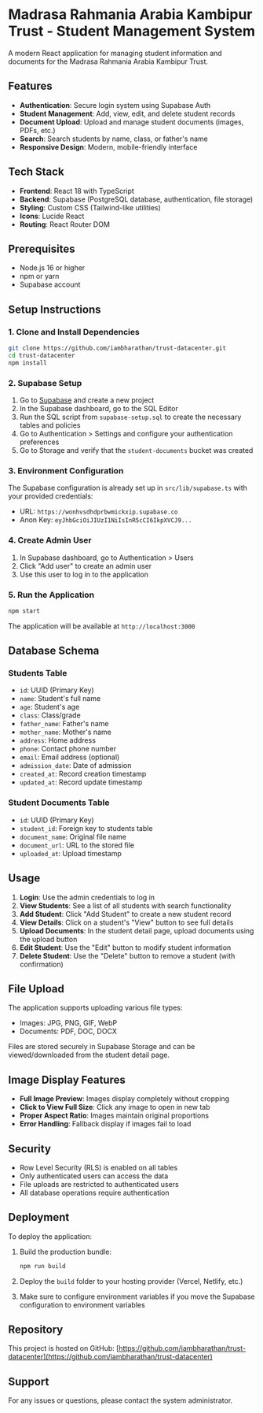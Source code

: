 # Madrasa Rahmania Arabia Kambipur Trust - Student Management System

A modern React application for managing student information and documents for the Madrasa Rahmania Arabia Kambipur Trust.

## Features

- **Authentication**: Secure login system using Supabase Auth
- **Student Management**: Add, view, edit, and delete student records
- **Document Upload**: Upload and manage student documents (images, PDFs, etc.)
- **Search**: Search students by name, class, or father's name
- **Responsive Design**: Modern, mobile-friendly interface

## Tech Stack

- **Frontend**: React 18 with TypeScript
- **Backend**: Supabase (PostgreSQL database, authentication, file storage)
- **Styling**: Custom CSS (Tailwind-like utilities)
- **Icons**: Lucide React
- **Routing**: React Router DOM

## Prerequisites

- Node.js 16 or higher
- npm or yarn
- Supabase account

## Setup Instructions

### 1. Clone and Install Dependencies

```bash
git clone https://github.com/iambharathan/trust-datacenter.git
cd trust-datacenter
npm install
```

### 2. Supabase Setup

1. Go to [Supabase](https://supabase.com) and create a new project
2. In the Supabase dashboard, go to the SQL Editor
3. Run the SQL script from `supabase-setup.sql` to create the necessary tables and policies
4. Go to Authentication > Settings and configure your authentication preferences
5. Go to Storage and verify that the `student-documents` bucket was created

### 3. Environment Configuration

The Supabase configuration is already set up in `src/lib/supabase.ts` with your provided credentials:
- URL: `https://wonhvsdhdprbwmickxip.supabase.co`
- Anon Key: `eyJhbGciOiJIUzI1NiIsInR5cCI6IkpXVCJ9...`

### 4. Create Admin User

1. In Supabase dashboard, go to Authentication > Users
2. Click "Add user" to create an admin user
3. Use this user to log in to the application

### 5. Run the Application

```bash
npm start
```

The application will be available at `http://localhost:3000`

## Database Schema

### Students Table
- `id`: UUID (Primary Key)
- `name`: Student's full name
- `age`: Student's age
- `class`: Class/grade
- `father_name`: Father's name
- `mother_name`: Mother's name
- `address`: Home address
- `phone`: Contact phone number
- `email`: Email address (optional)
- `admission_date`: Date of admission
- `created_at`: Record creation timestamp
- `updated_at`: Record update timestamp

### Student Documents Table
- `id`: UUID (Primary Key)
- `student_id`: Foreign key to students table
- `document_name`: Original file name
- `document_url`: URL to the stored file
- `uploaded_at`: Upload timestamp

## Usage

1. **Login**: Use the admin credentials to log in
2. **View Students**: See a list of all students with search functionality
3. **Add Student**: Click "Add Student" to create a new student record
4. **View Details**: Click on a student's "View" button to see full details
5. **Upload Documents**: In the student detail page, upload documents using the upload button
6. **Edit Student**: Use the "Edit" button to modify student information
7. **Delete Student**: Use the "Delete" button to remove a student (with confirmation)

## File Upload

The application supports uploading various file types:
- Images: JPG, PNG, GIF, WebP
- Documents: PDF, DOC, DOCX

Files are stored securely in Supabase Storage and can be viewed/downloaded from the student detail page.

## Image Display Features

- **Full Image Preview**: Images display completely without cropping
- **Click to View Full Size**: Click any image to open in new tab
- **Proper Aspect Ratio**: Images maintain original proportions
- **Error Handling**: Fallback display if images fail to load

## Security

- Row Level Security (RLS) is enabled on all tables
- Only authenticated users can access the data
- File uploads are restricted to authenticated users
- All database operations require authentication

## Deployment

To deploy the application:

1. Build the production bundle:
   ```bash
   npm run build
   ```

2. Deploy the `build` folder to your hosting provider (Vercel, Netlify, etc.)

3. Make sure to configure environment variables if you move the Supabase configuration to environment variables

## Repository

This project is hosted on GitHub: [https://github.com/iambharathan/trust-datacenter](https://github.com/iambharathan/trust-datacenter)

## Support

For any issues or questions, please contact the system administrator.